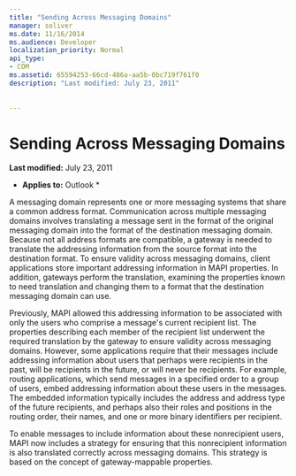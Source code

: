 ```yaml
---
title: "Sending Across Messaging Domains"
manager: soliver
ms.date: 11/16/2014
ms.audience: Developer
localization_priority: Normal
api_type:
- COM
ms.assetid: 65594253-66cd-486a-aa5b-0bc719f761f0
description: "Last modified: July 23, 2011"
 
 
---
```


# Sending Across Messaging Domains

 **Last modified:** July 23, 2011 
  
 * **Applies to:** Outlook * 
  
A messaging domain represents one or more messaging systems that share a common address format. Communication across multiple messaging domains involves translating a message sent in the format of the original messaging domain into the format of the destination messaging domain. Because not all address formats are compatible, a gateway is needed to translate the addressing information from the source format into the destination format. To ensure validity across messaging domains, client applications store important addressing information in MAPI properties. In addition, gateways perform the translation, examining the properties known to need translation and changing them to a format that the destination messaging domain can use.
  
Previously, MAPI allowed this addressing information to be associated with only the users who comprise a message's current recipient list. The properties describing each member of the recipient list underwent the required translation by the gateway to ensure validity across messaging domains. However, some applications require that their messages include addressing information about users that perhaps were recipients in the past, will be recipients in the future, or will never be recipients. For example, routing applications, which send messages in a specified order to a group of users, embed addressing information about these users in the messages. The embedded information typically includes the address and address type of the future recipients, and perhaps also their roles and positions in the routing order, their names, and one or more binary identifiers per recipient.
  
To enable messages to include information about these nonrecipient users, MAPI now includes a strategy for ensuring that this nonrecipient information is also translated correctly across messaging domains. This strategy is based on the concept of gateway-mappable properties.
  

